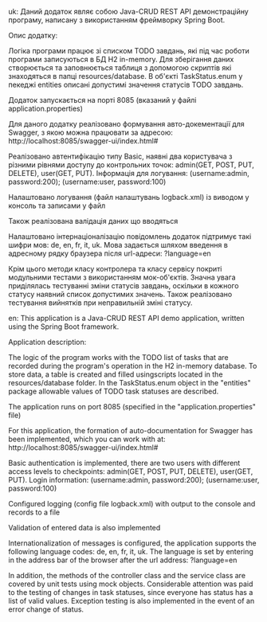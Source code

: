 uk:
  Даний додаток являє собою Java-CRUD REST API демонстраційну програму, 
написану з використанням фреймворку Spring Boot.

Опис додатку:

  Логіка програми працює зі списком TODO завдань, які під час роботи програми записуються 
в БД H2 in-memory. Для зберігання даних створюється та заповнюється таблиця з допомогою 
скриптів які знаходяться в папці resources/database. В об'єкті TaskStatus.enum у пекеджі entities 
описані допустимі значення статусів TODO завдань.

  Додаток запускається на порті 8085 (вказаний у файлі application.properties)

  Для даного додатку реалізовано формування авто-докементації для Swagger, 
з якою можна працювати за адресою: http://localhost:8085/swagger-ui/index.html#

  Реалізовано автентифікацію типу Basic, наявні два користувача з різними рівнями доступу 
до контрольних точок: admin(GET, POST, PUT, DELETE), user(GET, PUT).
Інформація для логування: (username:admin, password:200); (username:user, password:100)

  Налаштовано логування (файл налаштувань logback.xml) із виводом у консоль та записами у файл

  Також реалізована валідація даних що вводяться

  Налаштовано інтернаціоналізацію повідомлень додаток підтримує такі шифри мов: de, en, fr, it, uk. 
Мова задається шляхом введення в адресному рядку браузера після url-адреси: ?language=en 

  Крім цього методи класу контролера та класу сервісу покриті модульними тестами з використанням 
мок-об'єктів. Значна увага приділялась тестуванні зміни статусів завдань, оскільки в кожного 
статусу наявний список допустимих значень. Також реалізовано тестування вийнятків при неправильній 
зміні статусу.


en:
 This application is a Java-CRUD REST API demo application,
written using the Spring Boot framework.

Application description:

  The logic of the program works with the TODO list of tasks that are recorded during the program's operation
in the H2 in-memory database. To store data, a table is created and filled usingscripts located in the 
resources/database folder. In the TaskStatus.enum object in the "entities" package allowable values ​​of TODO task 
statuses are described.

  The application runs on port 8085 (specified in the "application.properties" file)

  For this application, the formation of auto-documentation for Swagger has been implemented,
which you can work with at: http://localhost:8085/swagger-ui/index.html#

  Basic authentication is implemented, there are two users with different access levels
to checkpoints: admin(GET, POST, PUT, DELETE), user(GET, PUT).
Login information: (username:admin, password:200); (username:user, password:100)

  Configured logging (config file logback.xml) with output to the console and records to a file

  Validation of entered data is also implemented

  Internationalization of messages is configured, the application supports the following language codes: de, en, fr, it, uk.
The language is set by entering in the address bar of the browser after the url address: ?language=en

  In addition, the methods of the controller class and the service class are covered by unit tests using
mock objects. Considerable attention was paid to the testing of changes in task statuses, since everyone has
status has a list of valid values. Exception testing is also implemented in the event of an error change of status.